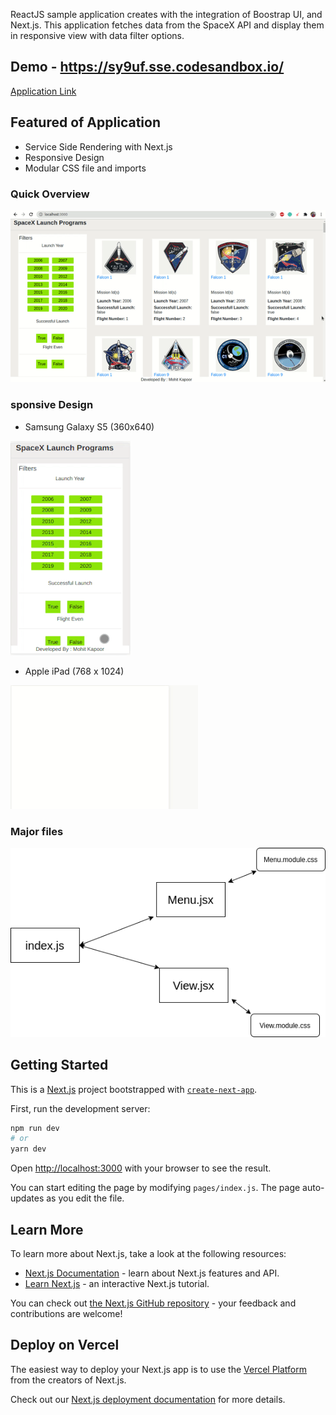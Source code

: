 ReactJS sample application creates with the integration of Boostrap UI, and Next.js. This application fetches data from the SpaceX API and display them in responsive view with data filter options.

## Demo -  https://sy9uf.sse.codesandbox.io/
[Application Link](https://sy9uf.sse.codesandbox.io/) 


## Featured of Application

- Service Side Rendering with Next.js
- Responsive Design
- Modular CSS file and imports


### Quick Overview
![Quick View](https://raw.githubusercontent.com/2cool2envy/React_Redux_NextJS_App/master/screenshots/thegif.gif)

### sponsive Design

- Samsung Galaxy S5 (360x640)

![Quick View](https://raw.githubusercontent.com/2cool2envy/React_Redux_NextJS_App/master/screenshots/s5.gif)

- Apple iPad (768 x 1024)

![Quick View](https://raw.githubusercontent.com/2cool2envy/React_Redux_NextJS_App/master/screenshots/ipad.gif)


### Major files

![Overview linking of major files](https://raw.githubusercontent.com/2cool2envy/React_Redux_NextJS_App/master/screenshots/overview.png)

## Getting Started

This is a [Next.js](https://nextjs.org/) project bootstrapped with [`create-next-app`](https://github.com/vercel/next.js/tree/canary/packages/create-next-app).

First, run the development server:

```bash
npm run dev
# or
yarn dev
```

Open [http://localhost:3000](http://localhost:3000) with your browser to see the result.

You can start editing the page by modifying `pages/index.js`. The page auto-updates as you edit the file.

## Learn More

To learn more about Next.js, take a look at the following resources:

- [Next.js Documentation](https://nextjs.org/docs) - learn about Next.js features and API.
- [Learn Next.js](https://nextjs.org/learn) - an interactive Next.js tutorial.

You can check out [the Next.js GitHub repository](https://github.com/vercel/next.js/) - your feedback and contributions are welcome!

## Deploy on Vercel

The easiest way to deploy your Next.js app is to use the [Vercel Platform](https://vercel.com/import?utm_medium=default-template&filter=next.js&utm_source=create-next-app&utm_campaign=create-next-app-readme) from the creators of Next.js.

Check out our [Next.js deployment documentation](https://nextjs.org/docs/deployment) for more details.
